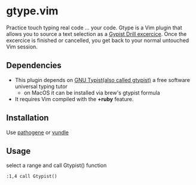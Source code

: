 gtype.vim
=========

Practice touch typing real code ... your code. 
Gtype is a Vim plugin that allows you to source a text selection as a [Gypist Drill excercice](http://www.gnu.org/software/gtypist/doc/#Script-file-commands).
Once the excercice is finished or cancelled, you get back to your normal untouched Vim session.


Dependencies
---

* This plugin depends on [GNU Typist(also called gtypist)](http://www.gnu.org/software/gtypist) a free software universal typing tutor
   * on MacOS it can be installed via brew's  gtypist formula
* It requires Vim compiled with the **+ruby** feature.


Installation
---

Use [pathogene](https://github.com/tpope/vim-pathogen) or [vundle](https://github.com/gmarik/vundle)

Usage
---

select a range and call Gtypist() function

```:1,4 call Gtypist()```
